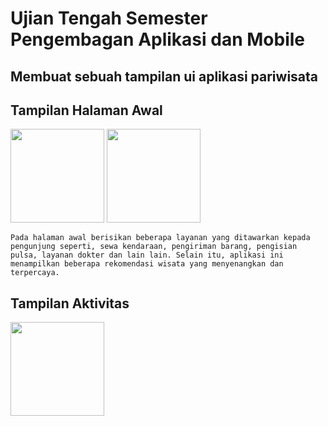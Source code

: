 # Ujian Tengah Semester Pengembagan Aplikasi dan Mobile

  ## Membuat sebuah tampilan ui aplikasi pariwisata

  ## Tampilan Halaman Awal
  <image src="assets\images\1679475529773.jpg" width="150">  <image src="assets\images\1679475529698.jpg" width="150">

    Pada halaman awal berisikan beberapa layanan yang ditawarkan kepada pengunjung seperti, sewa kendaraan, pengiriman barang, pengisian pulsa, layanan dokter dan lain lain. Selain itu, aplikasi ini menampilkan beberapa rekomendasi wisata yang menyenangkan dan terpercaya.

  ## Tampilan Aktivitas
  <image src="assets\images\1679475529621.jpg" width="150">
